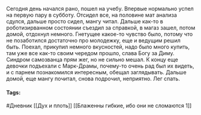 Сегодня день начался рано, пошел на учебу. Впервые нормально успел на первую пару в субботу. Отсидел все, на половине мат анализа сдулся, дальше просто сидел, мангу читал. 
Дальше как-то в роботизирванном состоянии съездил за справкой, в магаз зашел, потом домой, отдохнул немного. 
Гнетущее какое-то чувство было, потому что не позаботился достаточно про молодежку, еще и ведущим решил быть. 
Поехал, прикупил немного вкусностей, надо было много купить, там уже все как-то своим чередом прошло, слава Богу за Диму. Синдром самозванца прям жег, но не сильно мешал. К концу еще девочки подъехали с Марк-Драмы, почему-то очень рад был их видеть, и с парнем познакомился интересным, обещал заглядывать.
Дальше домой, еще мангу почитал, снова подрочил, неприятно. Лег спать.


#### Tags: 
#Дневник
[[Дух и плоть]]
[[Блаженны гибкие, ибо они не сломаются 1]]
